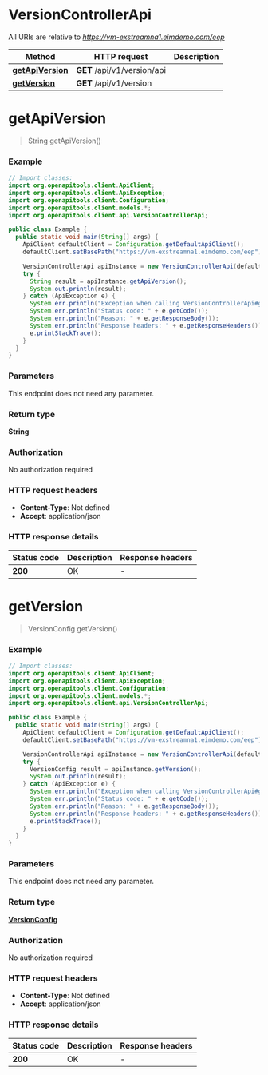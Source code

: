 # VersionControllerApi

All URIs are relative to *https://vm-exstreamna1.eimdemo.com/eep*

| Method | HTTP request | Description |
|------------- | ------------- | -------------|
| [**getApiVersion**](VersionControllerApi.md#getApiVersion) | **GET** /api/v1/version/api |  |
| [**getVersion**](VersionControllerApi.md#getVersion) | **GET** /api/v1/version |  |


<a id="getApiVersion"></a>
# **getApiVersion**
> String getApiVersion()



### Example
```java
// Import classes:
import org.openapitools.client.ApiClient;
import org.openapitools.client.ApiException;
import org.openapitools.client.Configuration;
import org.openapitools.client.models.*;
import org.openapitools.client.api.VersionControllerApi;

public class Example {
  public static void main(String[] args) {
    ApiClient defaultClient = Configuration.getDefaultApiClient();
    defaultClient.setBasePath("https://vm-exstreamna1.eimdemo.com/eep");

    VersionControllerApi apiInstance = new VersionControllerApi(defaultClient);
    try {
      String result = apiInstance.getApiVersion();
      System.out.println(result);
    } catch (ApiException e) {
      System.err.println("Exception when calling VersionControllerApi#getApiVersion");
      System.err.println("Status code: " + e.getCode());
      System.err.println("Reason: " + e.getResponseBody());
      System.err.println("Response headers: " + e.getResponseHeaders());
      e.printStackTrace();
    }
  }
}
```

### Parameters
This endpoint does not need any parameter.

### Return type

**String**

### Authorization

No authorization required

### HTTP request headers

 - **Content-Type**: Not defined
 - **Accept**: application/json

### HTTP response details
| Status code | Description | Response headers |
|-------------|-------------|------------------|
| **200** | OK |  -  |

<a id="getVersion"></a>
# **getVersion**
> VersionConfig getVersion()



### Example
```java
// Import classes:
import org.openapitools.client.ApiClient;
import org.openapitools.client.ApiException;
import org.openapitools.client.Configuration;
import org.openapitools.client.models.*;
import org.openapitools.client.api.VersionControllerApi;

public class Example {
  public static void main(String[] args) {
    ApiClient defaultClient = Configuration.getDefaultApiClient();
    defaultClient.setBasePath("https://vm-exstreamna1.eimdemo.com/eep");

    VersionControllerApi apiInstance = new VersionControllerApi(defaultClient);
    try {
      VersionConfig result = apiInstance.getVersion();
      System.out.println(result);
    } catch (ApiException e) {
      System.err.println("Exception when calling VersionControllerApi#getVersion");
      System.err.println("Status code: " + e.getCode());
      System.err.println("Reason: " + e.getResponseBody());
      System.err.println("Response headers: " + e.getResponseHeaders());
      e.printStackTrace();
    }
  }
}
```

### Parameters
This endpoint does not need any parameter.

### Return type

[**VersionConfig**](VersionConfig.md)

### Authorization

No authorization required

### HTTP request headers

 - **Content-Type**: Not defined
 - **Accept**: application/json

### HTTP response details
| Status code | Description | Response headers |
|-------------|-------------|------------------|
| **200** | OK |  -  |

